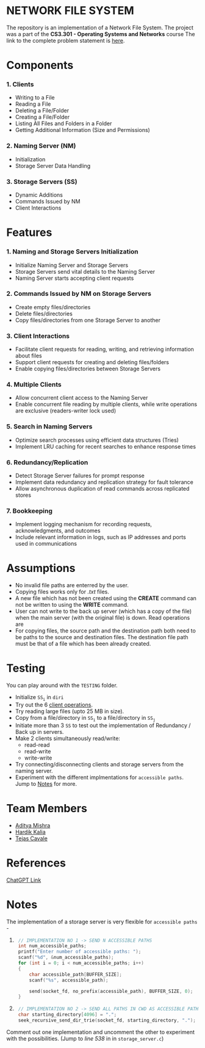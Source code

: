 # NETWORK FILE SYSTEM
The repository is an implementation of a Network File System.
The project was a part of the **CS3.301 -  Operating Systems and Networks** course
The link to the complete problem statement is [here](https://karthikv1392.github.io/cs3301_osn/project/).

# Components
### 1. Clients

- Writing to a File
- Reading a File
- Deleting a File/Folder
- Creating a File/Folder
- Listing All Files and Folders in a Folder
- Getting Additional Information (Size and Permissions)

### 2. Naming Server (NM)

- Initialization
- Storage Server Data Handling

### 3. Storage Servers (SS)

- Dynamic Additions
- Commands Issued by NM
- Client Interactions

# Features 
### 1. Naming and Storage Servers Initialization

- Initialize Naming Server and Storage Servers
- Storage Servers send vital details to the Naming Server
- Naming Server starts accepting client requests

### 2. Commands Issued by NM on Storage Servers

- Create empty files/directories
- Delete files/directories
- Copy files/directories from one Storage Server to another

### 3. Client Interactions

- Facilitate client requests for reading, writing, and retrieving information about files
- Support client requests for creating and deleting files/folders
- Enable copying files/directories between Storage Servers

### 4. Multiple Clients

- Allow concurrent client access to the Naming Server
- Enable concurrent file reading by multiple clients, while write operations are exclusive (readers-writer lock used)


### 5. Search in Naming Servers

- Optimize search processes using efficient data structures (Tries)
- Implement LRU caching for recent searches to enhance response times

### 6. Redundancy/Replication

- Detect Storage Server failures for prompt response
- Implement data redundancy and replication strategy for fault tolerance
- Allow asynchronous duplication of read commands across replicated stores

### 7. Bookkeeping

- Implement logging mechanism for recording requests, acknowledgments, and outcomes
- Include relevant information in logs, such as IP addresses and ports used in communications

# Assumptions
- No invalid file paths are enterred by the user.
- Copying files works only for *.txt* files.
- A new file which has not been created using the **CREATE** command can not be written to using the **WRITE** command.
- User can not write to the back up server (which has a copy of the file) when the main server (with the original file) is down. Read operations are 
- For copying files, the source path and the destination path both need to be paths to the source and destination files. The destination file path must be that of a file which has been already created.
  
# Testing
You can play around with the `TESTING` folder.
- Initialize `SS`<sub>`i`</sub> in `diri`
- Try out the 6 [client operations](#1-clients).
- Try reading large files (upto 25 MB in size).
- Copy from a file/directory in `SS`<sub>`i`</sub> to a file/directory in `SS`<sub>`j`</sub>
- Initiate more than 3 `SS` to test out the implementation of Redundancy / Back up in servers.
- Make 2 clients simultaneously read/write:
    - read-read
    - read-write
    - write-write
- Try connecting/disconnecting clients and storage servers from the naming server.
- Experiment with the different implmentations for `accessible paths`. Jump to [Notes](#notes) for more.

# Team Members
- [Aditya Mishra](https://github.com/AdityaMishraOG)
- [Hardik Kalia](https://github.com/hardikkalia)
- [Tejas Cavale](https://github.com/Tele29)

# References
  <a href="https://chat.openai.com/share/2d643ad0-587f-4fa7-93f5-2c7f51409ab2" target="_blank">ChatGPT Link</a>

# Notes
The implementation of a storage server is very flexible for `accessible paths` -

1. ```c
    // IMPLEMENTATION NO 1 -> SEND N ACCESSIBLE PATHS
    int num_accessible_paths;
    printf("Enter number of accessible paths: ");
    scanf("%d", &num_accessible_paths);
    for (int i = 0; i < num_accessible_paths; i++)
    {
        char accessible_path[BUFFER_SIZE];
        scanf("%s", accessible_path);

        send(socket_fd, no_prefix(accessible_path), BUFFER_SIZE, 0);
    }
    ```

2. ```c
    // IMPLEMENTATION NO 2 -> SEND ALL PATHS IN CWD AS ACCESSIBLE PATHS RECURSIVELY
    char starting_directory[4096] = ".";
    seek_recursive_send_dir_trie(socket_fd, starting_directory, ".");
    ```

Comment out one implementation and uncomment the other to experiment with the possibilities. (Jump to *line 538* in in `storage_server.c`)
